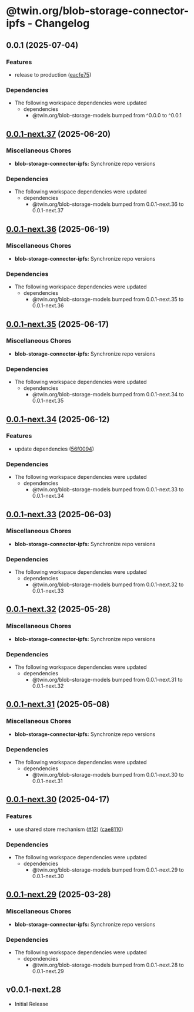 # @twin.org/blob-storage-connector-ipfs - Changelog

## 0.0.1 (2025-07-04)


### Features

* release to production ([eacfe75](https://github.com/twinfoundation/blob-storage/commit/eacfe754a0dcd9243d9e13d86422327d0a605164))


### Dependencies

* The following workspace dependencies were updated
  * dependencies
    * @twin.org/blob-storage-models bumped from ^0.0.0 to ^0.0.1

## [0.0.1-next.37](https://github.com/twinfoundation/blob-storage/compare/blob-storage-connector-ipfs-v0.0.1-next.36...blob-storage-connector-ipfs-v0.0.1-next.37) (2025-06-20)


### Miscellaneous Chores

* **blob-storage-connector-ipfs:** Synchronize repo versions


### Dependencies

* The following workspace dependencies were updated
  * dependencies
    * @twin.org/blob-storage-models bumped from 0.0.1-next.36 to 0.0.1-next.37

## [0.0.1-next.36](https://github.com/twinfoundation/blob-storage/compare/blob-storage-connector-ipfs-v0.0.1-next.35...blob-storage-connector-ipfs-v0.0.1-next.36) (2025-06-19)


### Miscellaneous Chores

* **blob-storage-connector-ipfs:** Synchronize repo versions


### Dependencies

* The following workspace dependencies were updated
  * dependencies
    * @twin.org/blob-storage-models bumped from 0.0.1-next.35 to 0.0.1-next.36

## [0.0.1-next.35](https://github.com/twinfoundation/blob-storage/compare/blob-storage-connector-ipfs-v0.0.1-next.34...blob-storage-connector-ipfs-v0.0.1-next.35) (2025-06-17)


### Miscellaneous Chores

* **blob-storage-connector-ipfs:** Synchronize repo versions


### Dependencies

* The following workspace dependencies were updated
  * dependencies
    * @twin.org/blob-storage-models bumped from 0.0.1-next.34 to 0.0.1-next.35

## [0.0.1-next.34](https://github.com/twinfoundation/blob-storage/compare/blob-storage-connector-ipfs-v0.0.1-next.33...blob-storage-connector-ipfs-v0.0.1-next.34) (2025-06-12)


### Features

* update dependencies ([56f0094](https://github.com/twinfoundation/blob-storage/commit/56f0094b68d8bd22864cd899ac1b61d95540f719))


### Dependencies

* The following workspace dependencies were updated
  * dependencies
    * @twin.org/blob-storage-models bumped from 0.0.1-next.33 to 0.0.1-next.34

## [0.0.1-next.33](https://github.com/twinfoundation/blob-storage/compare/blob-storage-connector-ipfs-v0.0.1-next.32...blob-storage-connector-ipfs-v0.0.1-next.33) (2025-06-03)


### Miscellaneous Chores

* **blob-storage-connector-ipfs:** Synchronize repo versions


### Dependencies

* The following workspace dependencies were updated
  * dependencies
    * @twin.org/blob-storage-models bumped from 0.0.1-next.32 to 0.0.1-next.33

## [0.0.1-next.32](https://github.com/twinfoundation/blob-storage/compare/blob-storage-connector-ipfs-v0.0.1-next.31...blob-storage-connector-ipfs-v0.0.1-next.32) (2025-05-28)


### Miscellaneous Chores

* **blob-storage-connector-ipfs:** Synchronize repo versions


### Dependencies

* The following workspace dependencies were updated
  * dependencies
    * @twin.org/blob-storage-models bumped from 0.0.1-next.31 to 0.0.1-next.32

## [0.0.1-next.31](https://github.com/twinfoundation/blob-storage/compare/blob-storage-connector-ipfs-v0.0.1-next.30...blob-storage-connector-ipfs-v0.0.1-next.31) (2025-05-08)


### Miscellaneous Chores

* **blob-storage-connector-ipfs:** Synchronize repo versions


### Dependencies

* The following workspace dependencies were updated
  * dependencies
    * @twin.org/blob-storage-models bumped from 0.0.1-next.30 to 0.0.1-next.31

## [0.0.1-next.30](https://github.com/twinfoundation/blob-storage/compare/blob-storage-connector-ipfs-v0.0.1-next.29...blob-storage-connector-ipfs-v0.0.1-next.30) (2025-04-17)


### Features

* use shared store mechanism ([#12](https://github.com/twinfoundation/blob-storage/issues/12)) ([cae8110](https://github.com/twinfoundation/blob-storage/commit/cae8110681847a1ac4fcac968b8196694e49c320))


### Dependencies

* The following workspace dependencies were updated
  * dependencies
    * @twin.org/blob-storage-models bumped from 0.0.1-next.29 to 0.0.1-next.30

## [0.0.1-next.29](https://github.com/twinfoundation/blob-storage/compare/blob-storage-connector-ipfs-v0.0.1-next.28...blob-storage-connector-ipfs-v0.0.1-next.29) (2025-03-28)


### Miscellaneous Chores

* **blob-storage-connector-ipfs:** Synchronize repo versions


### Dependencies

* The following workspace dependencies were updated
  * dependencies
    * @twin.org/blob-storage-models bumped from 0.0.1-next.28 to 0.0.1-next.29

## v0.0.1-next.28

- Initial Release
